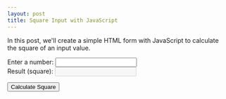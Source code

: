 ```yaml
---
layout: post
title: Square Input with JavaScript
---
```


In this post, we'll create a simple HTML form with JavaScript to calculate the square of an input value.

<div>
  <label for="inputNumber">Enter a number:</label>
  <input type="text" id="inputNumber" />
</div>

<div>
  <label for="outputResult">Result (square):</label>
  <input type="text" id="outputResult" disabled />
</div>

<button onclick="calculateSquare()">Calculate Square</button>

<script>
  function calculateSquare() {
    // Get the input value
    var inputElement = document.getElementById("inputNumber");
    var inputValue = parseFloat(inputElement.value);

    // Calculate the square
    var squareValue = inputValue * inputValue;

    // Display the result in the output text box
    var outputElement = document.getElementById("outputResult");
    outputElement.value = squareValue;
  }
</script>
